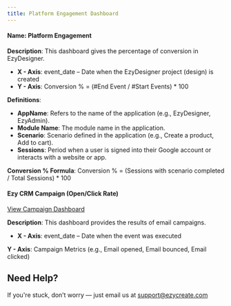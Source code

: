 ```yaml
---
title: Platform Engagement Dashboard
---
```



#### **Name: Platform Engagement**

**Description**: This dashboard gives the percentage of conversion in EzyDesigner.

* **X - Axis**: event_date – Date when the EzyDesigner project (design) is created
* **Y - Axis**: Conversion % = (#End Event / #Start Events) * 100

**Definitions**:

* **AppName**: Refers to the name of the application (e.g., EzyDesigner, EzyAdmin).
* **Module Name**: The module name in the application.
* **Scenario**: Scenario defined in the application (e.g., Create a product, Add to cart).
* **Sessions**: Period when a user is signed into their Google account or interacts with a website or app.

**Conversion % Formula**:
 Conversion % = (Sessions with scenario completed / Total Sessions) * 100

#### **Ezy CRM Campaign (Open/Click Rate)**

[View Campaign Dashboard](https://dashboards.ezycreate.com/superset/dashboard/8/?native_filters_key=qFhb1IMdC4X8Fl-bYGipcRL8RhkqoyOu_E_zb87OE4objz5l7vknWSNuh8AxRTNZ)

**Description**: This dashboard provides the results of email campaigns.

* **X - Axis**: event_date – Date when the event was executed

**Y - Axis**: Campaign Metrics (e.g., Email opened, Email bounced, Email clicked)

## **Need Help?**

If you're stuck, don’t worry — just email us at [support@ezycreate.com](mailto:support@ezycreate.com)
